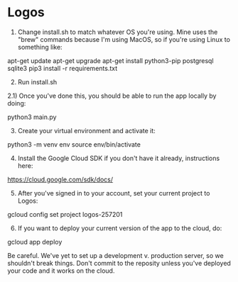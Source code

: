 # Logos

1) Change install.sh to match whatever OS you're using.  Mine uses the "brew" commands because I'm using MacOS, so if you're using Linux to something like:

apt-get update
apt-get upgrade
apt-get install python3-pip postgresql sqlite3
pip3 install -r requirements.txt

2) Run install.sh 

2.1) Once you've done this, you should be able to run the app locally by doing:

python3 main.py

3) Create your virtual environment and activate it:

python3 -m venv env
source env/bin/activate

4) Install the Google Cloud SDK if you don't have it already, instructions here:

https://cloud.google.com/sdk/docs/

5) After you've signed in to your account, set your current project to Logos:

gcloud config set project logos-257201

6) If you want to deploy your current version of the app to the cloud, do:

gcloud app deploy

Be careful.  We've yet to set up a development v. production server, so we shouldn't break things.  Don't commit to the reposity unless you've deployed your code and it works on the cloud.

